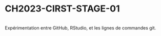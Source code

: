 # CH2023-CIRST-STAGE-01
<br>
Expérimentation entre GitHub, RStudio, et les lignes de commandes git.
